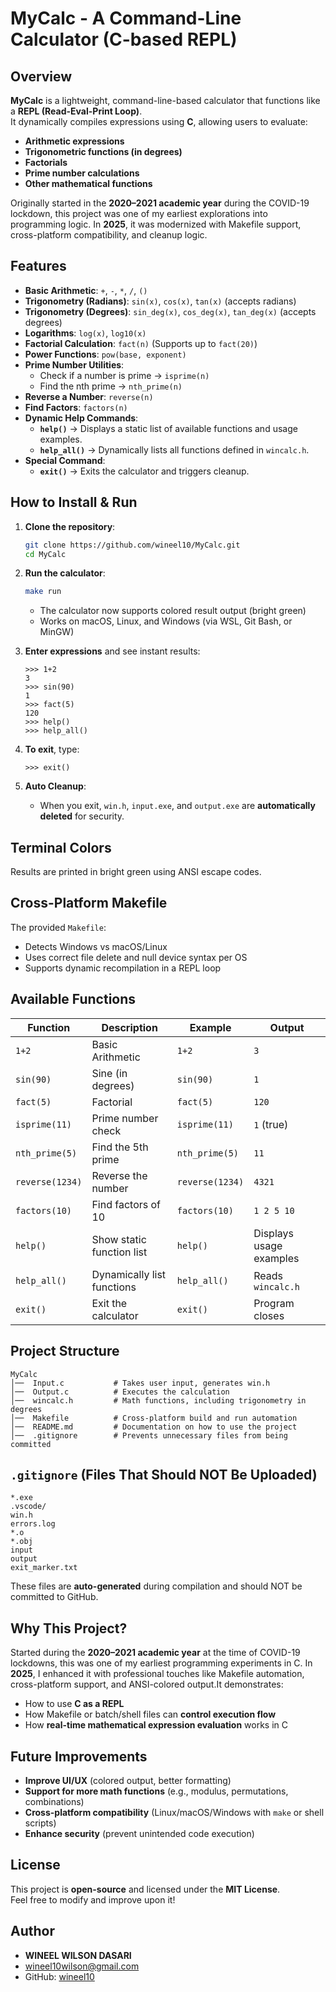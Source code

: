 # MyCalc - A Command-Line Calculator (C-based REPL)

## Overview
**MyCalc** is a lightweight, command-line-based calculator that functions like a **REPL (Read-Eval-Print Loop)**.  
It dynamically compiles expressions using **C**, allowing users to evaluate:
- **Arithmetic expressions**
- **Trigonometric functions (in degrees)**
- **Factorials**
- **Prime number calculations**
- **Other mathematical functions**

Originally started in the **2020–2021 academic year** during the COVID-19 lockdown, this project was one of my earliest explorations into programming logic. In **2025**, it was modernized with Makefile support, cross-platform compatibility, and cleanup logic.


## Features
- **Basic Arithmetic**: `+`, `-`, `*`, `/`, `()`  
- **Trigonometry (Radians)**: `sin(x)`, `cos(x)`, `tan(x)` (accepts radians)  
- **Trigonometry (Degrees)**: `sin_deg(x)`, `cos_deg(x)`, `tan_deg(x)` (accepts degrees)  
- **Logarithms**: `log(x)`, `log10(x)`  
- **Factorial Calculation**: `fact(n)` (Supports up to `fact(20)`)  
- **Power Functions**: `pow(base, exponent)`  
- **Prime Number Utilities**:
   - Check if a number is prime → `isprime(n)`
   - Find the nth prime → `nth_prime(n)`  
- **Reverse a Number**: `reverse(n)`  
- **Find Factors**: `factors(n)`  
- **Dynamic Help Commands**:
   - **`help()`** → Displays a static list of available functions and usage examples.
   - **`help_all()`** → Dynamically lists all functions defined in `wincalc.h`.
- **Special Command**:
   - **`exit()`** → Exits the calculator and triggers cleanup.


## How to Install & Run
1. **Clone the repository**:
   ```sh
   git clone https://github.com/wineel10/MyCalc.git
   cd MyCalc
   ```

2. **Run the calculator**:
   ```sh
   make run
   ```

   - The calculator now supports colored result output (bright green)
   - Works on macOS, Linux, and Windows (via WSL, Git Bash, or MinGW)

3. **Enter expressions** and see instant results:
   ```
   >>> 1+2
   3
   >>> sin(90)
   1
   >>> fact(5)
   120
   >>> help()
   >>> help_all()
   ```
   
4. **To exit**, type:
   ```
   >>> exit()
   ```

5. **Auto Cleanup**:  
   - When you exit, `win.h`, `input.exe`, and `output.exe` are **automatically deleted** for security.


## Terminal Colors
Results are printed in bright green using ANSI escape codes.


## Cross-Platform Makefile
The provided `Makefile`:
- Detects Windows vs macOS/Linux
- Uses correct file delete and null device syntax per OS
- Supports dynamic recompilation in a REPL loop


## Available Functions
| Function          | Description                    | Example         | Output                  |
|-------------------|--------------------------------|-----------------|-------------------------|
| `1+2`             | Basic Arithmetic               | `1+2`           | `3`                     |
| `sin(90)`         | Sine (in degrees)              | `sin(90)`       | `1`                     |
| `fact(5)`         | Factorial                      | `fact(5)`       | `120`                   |
| `isprime(11)`     | Prime number check             | `isprime(11)`   | `1` (true)              |
| `nth_prime(5)`    | Find the 5th prime             | `nth_prime(5)`  | `11`                    |
| `reverse(1234)`   | Reverse the number             | `reverse(1234)` | `4321`                  |
| `factors(10)`     | Find factors of 10             | `factors(10)`   | `1 2 5 10`              |
| `help()`          | Show static function list      | `help()`        | Displays usage examples |
| `help_all()`      | Dynamically list functions     | `help_all()`    | Reads `wincalc.h`       |
| `exit()`          | Exit the calculator            | `exit()`        | Program closes          |


## Project Structure
```
MyCalc
│──  Input.c           # Takes user input, generates win.h
│──  Output.c          # Executes the calculation
│──  wincalc.h         # Math functions, including trigonometry in degrees
│──  Makefile          # Cross-platform build and run automation
│──  README.md         # Documentation on how to use the project
│──  .gitignore        # Prevents unnecessary files from being committed
```


##  `.gitignore` (Files That Should NOT Be Uploaded)
```
*.exe
.vscode/
win.h
errors.log
*.o
*.obj
input
output
exit_marker.txt
```
These files are **auto-generated** during compilation and should NOT be committed to GitHub.


## Why This Project?
Started during the **2020–2021 academic year** at the time of COVID-19 lockdowns, this was one of my earliest programming experiments in C. In **2025**, I enhanced it with professional touches like Makefile automation, cross-platform support, and ANSI-colored output.It demonstrates:
- How to use **C as a REPL**
- How Makefile or batch/shell files can **control execution flow**
- How **real-time mathematical expression evaluation** works in C


## Future Improvements
- **Improve UI/UX** (colored output, better formatting)
- **Support for more math functions** (e.g., modulus, permutations, combinations)
- **Cross-platform compatibility** (Linux/macOS/Windows with `make` or shell scripts)
- **Enhance security** (prevent unintended code execution)


## License
This project is **open-source** and licensed under the **MIT License**.  
Feel free to modify and improve upon it!


## Author  
- **WINEEL WILSON DASARI**  
- wineel10wilson@gmail.com  
- GitHub: [wineel10](https://github.com/wineel10)  
